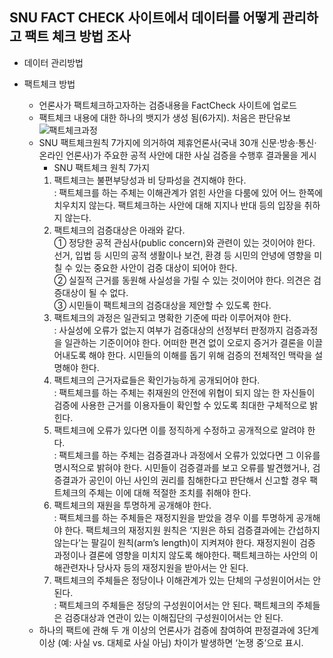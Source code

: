 ## SNU FACT CHECK 사이트에서 데이터를 어떻게 관리하고 팩트 체크 방법 조사

 * 데이터 관리방법
 

 * 팩트체크 방법
   - 언론사가 팩트체크하고자하는 검증내용을 FactCheck 사이트에 업로드
   - 팩트체크 내용에 대한 하나의 뱃지가 생성 됨(6가지). 처음은 판단유보
    ![팩트체크과정](https://factcheck.snu.ac.kr/assets/modified-480365d65c74067de743a36e327294adfe9521fecc52b4b5e3888bfa7daae342.png)
   - SNU 팩트체크원칙 7가지에 의거하여 제휴언론사(국내 30개 신문·방송·통신·온라인 언론사)가 주요한 공적 사안에 대한 사실 검증을 수행후 결과물을 게시
     * SNU 팩트체크 원칙 7가지
      1. 팩트체크는 불편부당성과 비 당파성을 견지해야 한다.   
       : 팩트체크를 하는 주체는 이해관계가 얽힌 사안을 다룸에 있어 어느 한쪽에 치우치지 않는다. 팩트체크하는 사안에 대해 지지나 반대 등의 입장을 취하지 않는다.
      2. 팩트체크의 검증대상은 아래와 같다.   
       ① 정당한 공적 관심사(public concern)와 관련이 있는 것이어야 한다. 선거, 입법 등 시민의 공적 생활이나 보건, 환경 등 시민의 안녕에 영향을 미칠 수 있는 중요한 사안이 검증 대상이 되어야 한다.   
       ② 실질적 근거를 동원해 사실성을 가릴 수 있는 것이어야 한다. 의견은 검증대상이 될 수 없다.   
       ③ 시민들이 팩트체크의 검증대상을 제안할 수 있도록 한다.   
     3. 팩트체크의 과정은 일관되고 명확한 기준에 따라 이루어져야 한다.   
      : 사실성에 오류가 없는지 여부가 검증대상의 선정부터 판정까지 검증과정을 일관하는 기준이어야 한다. 어떠한 편견 없이 오로지 증거가 결론을 이끌어내도록 해야 한다. 시민들의 이해를 돕기 위해 검증의 전체적인 맥락을 설명해야 한다.   
     4. 팩트체크의 근거자료들은 확인가능하게 공개되어야 한다.   
      : 팩트체크를 하는 주체는 취재원의 안전에 위협이 되지 않는 한 자신들이 검증에 사용한 근거를 이용자들이 확인할 수 있도록 최대한 구체적으로 밝힌다.   
     5. 팩트체크에 오류가 있다면 이를 정직하게 수정하고 공개적으로 알려야 한다.         
      : 팩트체크를 하는 주체는 검증결과나 과정에서 오류가 있었다면 그 이유를 명시적으로 밝혀야 한다. 시민들이 검증결과를 보고 오류를 발견했거나, 검증결과가 공인이 아닌 사인의 권리를 침해한다고 판단해서 신고할 경우 팩트체크의 주체는 이에 대해 적절한 조치를 취해야 한다.   
     6. 팩트체크의 재원을 투명하게 공개해야 한다.   
     : 팩트체크를 하는 주체들은 재정지원을 받았을 경우 이를 투명하게 공개해야 한다. 팩트체크의 재정지원 원칙은 ‘지원은 하되 검증결과에는 간섭하지 않는다’는 팔길이 원칙(arm’s length)이 지켜져야 한다. 재정지원이 검증 과정이나 결론에 영향을 미치지 않도록 해야한다. 팩트체크하는 사안의 이해관련자나 당사자 등의 재정지원을 받아서는 안 된다.   
     7. 팩트체크의 주체들은 정당이나 이해관계가 있는 단체의 구성원이어서는 안 된다.   
     : 팩트체크의 주체들은 정당의 구성원이어서는 안 된다. 팩트체크의 주체들은 검증대상과 연관이 있는 이해집단의 구성원이어서는 안 된다.
    -  하나의 팩트에 관해 두 개 이상의 언론사가 검증에 참여하여 판정결과에 3단계 이상 (예: 사실 vs. 대체로 사실 아님) 차이가 발생하면 ‘논쟁 중’으로 표시.  
